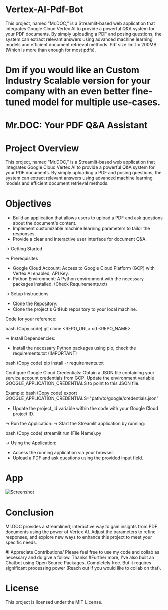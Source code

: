 # Vertex-AI-Pdf-Bot

This project, named "Mr.DOC," is a Streamlit-based web application that integrates Google Cloud Vertex AI to provide a powerful Q&A system for your PDF documents. By simply uploading a PDF and posing questions, the system can extract relevant answers using advanced machine learning models and efficient document retrieval methods. Pdf size limit = 200MB (Which is more than enough for most pdfs). 

# Dm if you would like an Custom Industry Scalable version for your company with an even better fine-tuned model for multiple use-cases. 

# Mr.DOC: Your PDF Q&A Assistant

# Project Overview
This project, named "Mr.DOC," is a Streamlit-based web application that integrates Google Cloud Vertex AI to provide a powerful Q&A system for your PDF documents. By simply uploading a PDF and posing questions, the system can extract relevant answers using advanced machine learning models and efficient document retrieval methods.

# Objectives
* Build an application that allows users to upload a PDF and ask questions about the document's content.
* Implement customizable machine learning parameters to tailor the responses.
* Provide a clear and interactive user interface for document Q&A.

-> Getting Started

-> Prerequisites

* Google Cloud Account: Access to Google Cloud Platform (GCP) with Vertex AI enabled, API Key. 
* Python Environment: A Python environment with the necessary packages installed. (Check Requirements.txt) 

-> Setup Instructions
* Clone the Repository:
* Clone the project's GitHub repository to your local machine.

Code for your reference: 

bash
(Copy code)
git clone <REPO_URL>
cd <REPO_NAME>

-> Install Dependencies:
* Install the necessary Python packages using pip, check the requirements.txt (IMPORTANT)

bash
(Copy code)
pip install -r requirements.txt

Configure Google Cloud Credentials:
Obtain a JSON file containing your service account credentials from GCP.
Update the environment variable GOOGLE_APPLICATION_CREDENTIALS to point to this JSON file.

Example:
bash
(Copy code)
export GOOGLE_APPLICATION_CREDENTIALS="path/to/google/credentials.json"

* Update the project_id variable within the code with your Google Cloud project ID.

-> Run the Application:
-> Start the Streamlit application by running:

bash
(Copy code)
streamlit run (File Name).py

-> Using the Application:
* Access the running application via your browser.
* Upload a PDF and ask questions using the provided input field.

# App 

![Screenshot ](https://github.com/Abhishekn1947/Vertex-AI-Pdf-Bot/assets/134388969/3e200f25-83d5-442b-992e-7aa4b39ec012)

# Conclusion
Mr.DOC provides a streamlined, interactive way to gain insights from PDF documents using the power of Vertex AI. Adjust the parameters to refine responses, and explore new ways to enhance this project to meet your specific needs.

#I Appreciate Contributions/ Please feel free to use my code and collab as necessary and do give a follow. Thanks 
#Further more, I've also built an Chatbot using Open Source Packages, Completely free. But it requires significant processing power (Reach out if you would like to collab on that). 

# License
This project is licensed under the MIT License.
